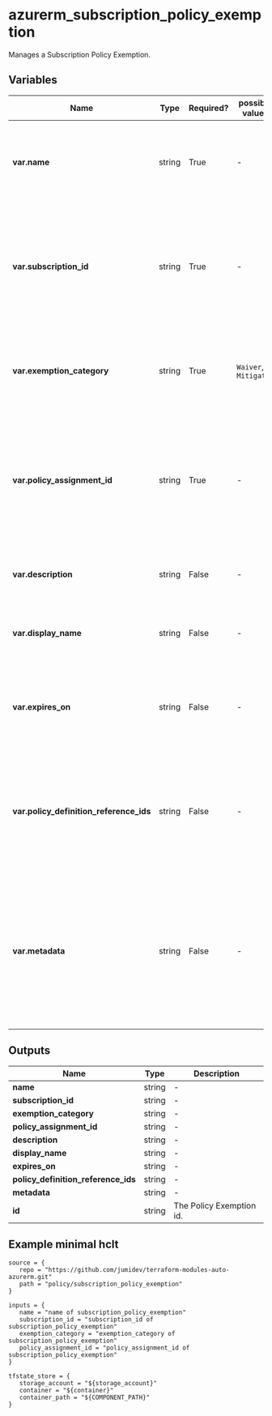 # azurerm_subscription_policy_exemption

Manages a Subscription Policy Exemption.

## Variables

| Name | Type | Required? |  possible values |  Description |
| ---- | ---- | --------- |  ----------- | ----------- |
| **var.name** | string | True | -  |  The name of the Policy Exemption. Changing this forces a new resource to be created. | 
| **var.subscription_id** | string | True | -  |  The Subscription ID where the Policy Exemption should be applied. Changing this forces a new resource to be created. | 
| **var.exemption_category** | string | True | `Waiver`, `Mitigated`  |  The category of this policy exemption. Possible values are `Waiver` and `Mitigated`. | 
| **var.policy_assignment_id** | string | True | -  |  The ID of the Policy Assignment to be exempted at the specified Scope. Changing this forces a new resource to be created. | 
| **var.description** | string | False | -  |  A description to use for this Policy Exemption. | 
| **var.display_name** | string | False | -  |  A friendly display name to use for this Policy Exemption. | 
| **var.expires_on** | string | False | -  |  The expiration date and time in UTC ISO 8601 format of this policy exemption. | 
| **var.policy_definition_reference_ids** | string | False | -  |  The policy definition reference ID list when the associated policy assignment is an assignment of a policy set definition. | 
| **var.metadata** | string | False | -  |  The metadata for this policy exemption. This is a JSON string representing additional metadata that should be stored with the policy exemption. | 



## Outputs

| Name | Type | Description |
| ---- | ---- | --------- | 
| **name** | string  | - | 
| **subscription_id** | string  | - | 
| **exemption_category** | string  | - | 
| **policy_assignment_id** | string  | - | 
| **description** | string  | - | 
| **display_name** | string  | - | 
| **expires_on** | string  | - | 
| **policy_definition_reference_ids** | string  | - | 
| **metadata** | string  | - | 
| **id** | string  | The Policy Exemption id. | 

## Example minimal hclt

```hcl
source = {
   repo = "https://github.com/jumidev/terraform-modules-auto-azurerm.git" 
   path = "policy/subscription_policy_exemption" 
}

inputs = {
   name = "name of subscription_policy_exemption" 
   subscription_id = "subscription_id of subscription_policy_exemption" 
   exemption_category = "exemption_category of subscription_policy_exemption" 
   policy_assignment_id = "policy_assignment_id of subscription_policy_exemption" 
}

tfstate_store = {
   storage_account = "${storage_account}" 
   container = "${container}" 
   container_path = "${COMPONENT_PATH}" 
}


```